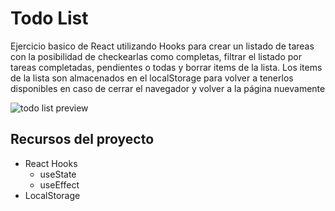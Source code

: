 # Todo List

Ejercicio basico de React utilizando Hooks para crear un listado de tareas con la posibilidad de checkearlas como completas, filtrar el listado por tareas completadas, pendientes o todas y borrar items de la lista.
Los items de la lista son almacenados en el localStorage para volver a tenerlos disponibles en caso de cerrar el navegador y volver a la página nuevamente

![todo list preview](https://images.pexels.com/photos/3363295/pexels-photo-3363295.jpeg?auto=compress&cs=tinysrgb&dpr=2&h=750&w=1260)

## Recursos del proyecto

- React Hooks
  - useState
  - useEffect
- LocalStorage
